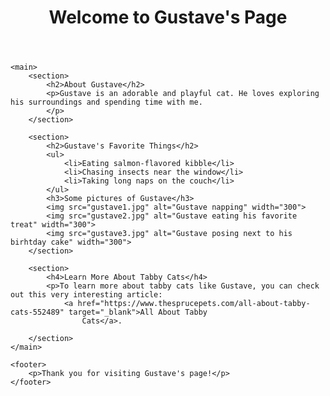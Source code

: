 <!DOCTYPE html>
<html lang="en">

<head>
    <meta charset="UTF-8">
    <meta name="viewport" content="width=device-width, initial-scale=1.0">
    <title>My Cat Gustave</title>
</head>

<body>
    <header>
        <h1>Welcome to Gustave's Page</h1>
    </header>

    <main>
        <section>
            <h2>About Gustave</h2>
            <p>Gustave is an adorable and playful cat. He loves exploring his surroundings and spending time with me.
            </p>
        </section>

        <section>
            <h2>Gustave's Favorite Things</h2>
            <ul>
                <li>Eating salmon-flavored kibble</li>
                <li>Chasing insects near the window</li>
                <li>Taking long naps on the couch</li>
            </ul>
            <h3>Some pictures of Gustave</h3>
            <img src="gustave1.jpg" alt="Gustave napping" width="300">
            <img src="gustave2.jpg" alt="Gustave eating his favorite treat" width="300">
            <img src="gustave3.jpg" alt="Gustave posing next to his birhtday cake" width="300">
        </section>

        <section>
            <h4>Learn More About Tabby Cats</h4>
            <p>To learn more about tabby cats like Gustave, you can check out this very interesting article:
                <a href="https://www.thesprucepets.com/all-about-tabby-cats-552489" target="_blank">All About Tabby
                    Cats</a>.

        </section>
    </main>

    <footer>
        <p>Thank you for visiting Gustave's page!</p>
    </footer>
</body>

</html>
